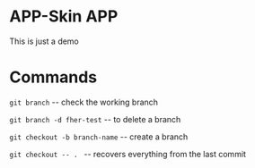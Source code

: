 # APP-Skin APP
This is just a demo

# Commands
```git branch```  -- check the working branch

```git branch -d fher-test```  -- to delete a branch

```git checkout -b branch-name```  -- create a branch

```git checkout -- . ``` -- recovers everything from the last commit